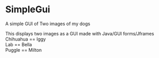 # SimpleGui
A simple GUI of Two images of my dogs  

This displays two images as a GUI made with Java/GUI forms/Jframes  
Chihuahua == Iggy  
Lab == Bella   
Puggle == Milton   
